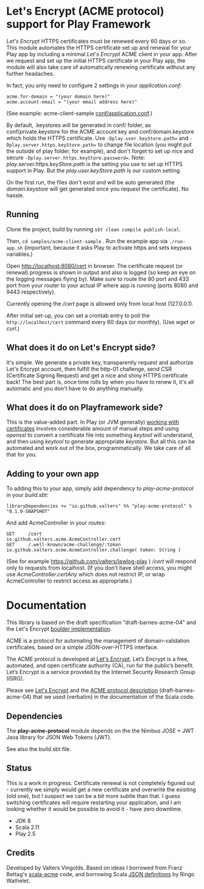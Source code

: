 # Let's Encrypt (ACME protocol) support for Play Framework

*Let's Encrypt* HTTPS certificates must be renewed every 60 days or so. This module automates the HTTPS certificate set up and renewal for your Play app by including a minimal *Let's Encrypt* ACME client in your app. After we request and set up the initial HTTPS certificate in your Play app, the module will also take care of automatically renewing certificate without any further headaches.

In fact, you only need to configure 2 settings in your _application.conf_:
```
acme.for-domain = "(your domain here)"
acme.account-email = "(your email address here)"
```
(See example: acme-client-sample [conf/application.conf](https://github.com/valters/play-acme-protocol/blob/master/samples/acme-client-sample/conf/application.conf).)

By default, .keystores will be generated in conf/ folder, as conf/private.keystore for the ACME account key and conf/domain.keystore which holds the HTTPS certificate.
Use `-Dplay.user.keyStore.path=` and `-Dplay.server.https.keyStore.path=` to change file location (you might put the outside of play folder, for example), and don't forget to set up nice and secure `-Dplay.server.https.keyStore.password=`.
Note: _play.server.https.keyStore.path_ is the setting you use to set up HTTPS support in Play. But the _play.user.keyStore.path_ is our custom setting.

On the first run, the files don't exist and will be auto generated (the _domain.keystore_ will get generated once you request the certificate). No hassle.

## Running

Clone the project, build by running `sbt clean compile publish-local`.

Then, `cd samples/acme-client-sample` . Run the example app via `./run-app.sh` (important, because it asks Play to activate https and sets keypass variables.)

Open [http://localhost:8080/cert](https://localhost:8080/cert) in browser. The certificate request (or renewal) progress is shown in output and also is logged (so keep an eye on the logging messages flying by). Make sure to route the 80 port and 433 port from your router to your actual IP where app is running (ports 8080 and 9443 respectively).

Currently opening the _/cert_ page is allowed only from local host (127.0.0.1).

After initial set-up, you can set a crontab entry to poll the `http://localhost/cert` command every 60 days (or monthly). (Use _wget_ or _curl_.)

## What does it do on Let's Encrypt side?

It's simple. We generate a private key, transparently request and authorize Let's Encrypt account, then fulfill the http-01 challenge, send CSR (Certificate Signing Request) and get a nice and shiny HTTPS certificate back!
The best part is, once time rolls by when you have to renew it, it's all automatic and you don't have to do anything manually.

## What does it do on Playframework side?

This is the value-added part. In Play (or JVM generally) [working with certificates](https://www.playframework.com/documentation/2.5.x/CertificateGeneration) involves considerable amount of manual steps and using _openssl_ to convert a certificate file into something _keytool_ will understand, and then using _keytool_ to generate appropriate _keystore_. But all this can be automated and work out of the box, programmatically. We take care of all that for you.

## Adding to your own app

To adding this to your app, simply add dependency to _play-acme-protocol_ in your _build.sbt_:
```
libraryDependencies += "io.github.valters" %% "play-acme-protocol" % "0.1.0-SNAPSHOT"
```

And add AcmeController in your _routes_:
```
GET     /cert                                 io.github.valters.acme.AcmeController.cert
GET     /.well-known/acme-challenge/:token    io.github.valters.acme.AcmeController.challenge( token: String )
```

(See for example https://github.com/valters/lawlog-play )
_/cert_ will respond only to requests from localhost. (If you don't have shell access, you might use _AcmeController.certAny_ which does not restrict IP, or wrap AcmeController to restrict access as appropriate.)

# Documentation

This library is based on the draft specification "draft-barnes-acme-04" and the Let's Encrypt [boulder implementation](https://github.com/letsencrypt/boulder/blob/release/docs/acme-divergences.md).

ACME is a protocol for automating the management of domain-validation certificates, based on a simple JSON-over-HTTPS interface.

The ACME protocol is developed at [Let's Encrypt](https://letsencrypt.org/). Let’s Encrypt is a free, automated, and open certificate authority (CA), run for the public’s benefit.
Let’s Encrypt is a service provided by the Internet Security Research Group (ISRG).

Please see [Let's Encrypt](https://letsencrypt.org/) and the [ACME protocol description](https://tools.ietf.org/html/draft-ietf-acme-acme-04)
 (draft-barnes-acme-04) that we used (verbatim) in the documentation of the Scala code.

## Dependencies

The **play-acme-protocol** module depends on the the Nimbus JOSE + JWT Java library for JSON Web Tokens (JWT).

See also the build.sbt file.

## Status

This is a work in progress. Certificate renewal is not completely figured out - currently we simply would get a new certificate and overwrite the existing (old one), but I suspect we can be a bit more subtle than that. I guess switching certificates will require restarting your application, and I am looking whether it would be possible to avoid it - have zero downtime.

- JDK 8
- Scala 2.11
- Play 2.5


## Credits

Developed by Valters Vingolds.
Based on ideas I borrowed from Franz Bettag's [scala-acme](https://github.com/wasted/scala-acme) code, and borrowing Scala [JSON definitions](https://github.com/workingDog/acme-protocol) by Ringo Wathelet.
